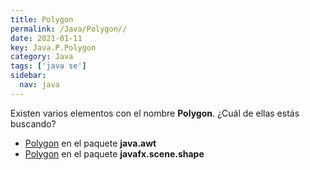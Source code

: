 ```yaml
---
title: Polygon
permalink: /Java/Polygon//
date: 2021-01-11
key: Java.P.Polygon
category: Java
tags: ['java se']
sidebar: 
  nav: java
---
```


Existen varios elementos con el nombre **Polygon**. ¿Cuál de ellas estás buscando?
<ul>
<li><a href="/Java/Polygon-java-awt/">Polygon</a> en el paquete <strong>java.awt</strong></li>
<li><a href="/Java/Polygon-javafx-scene-shape/">Polygon</a> en el paquete <strong>javafx.scene.shape</strong></li>
<ul>
